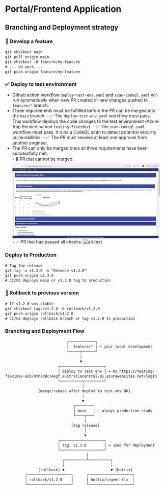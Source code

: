 # Portal/Frontend Application


## Branching and Deployment strategy 

### 🚀 Develop a feature
```
git checkout main
git pull origin main
git checkout -b feature/my-feature
# ... do work ...
git push origin feature/my-feature
```

### ✅ Deploy to test environment
- Github action workflow `deploy-test-env.yaml` and `scan-codeql.yaml` will run automatically when new PR created or new changes pushed to `feature/*` branch.
- Three requirements must be fulfilled before the PR can be merged into the  `main` branch:
      - ✅ The `deploy-test-env.yaml` workflow must pass. This workflow deploys the code changes to the test environment (Azure App Service named `testing-flexidev`).
      - ✅ The `scan-codeql.yaml` workflow must pass. It runs a CodeQL scan to detect potential security vulnerabilities.
      - ✅ The PR must receive at least one approval from another engineer.
- The PR can only be merged once all three requirements have been successfully met.  
      - 🔒 PR that cannot be merged:
      ![alt text](image2.png)
      - ✅ PR that has passed all checks:
      ![alt text](images/image.png)

### Deploy to Production
```
# Tag the release
git tag -a v1.3.0 -m "Release v1.3.0"
git push origin v1.3.0
# CI/CD deploys main or v1.3.0 tag to production
```

### 🔁 Rollback to previous version
```
# If v1.2.0 was stable
git checkout tags/v1.2.0 -b rollback/v1.2.0
git push origin rollback/v1.2.0
# CI/CD deploys rollback branch or tag v1.2.0 to production
```

### Branching and Deployment Flow
```
                            ┌────────────┐
                            │  feature/* │ ← your local development
                            └─────┬──────┘
                                  │
                                  ▼
                        ┌────────────────────┐
                        │ deploy to test env │ ← Az https://testing-flexidev-a5b7bthsd8c7ekgf.australiacentral-01.azurewebsites.net/login
                        └──────────┬─────────┘
                                   │
               [merge/rebase after deploy to test env OK]
                                   │
                                   ▼
                               ┌────────┐
                               │ main   │ ← always production-ready
                               └────┬───┘
                                    │
                              [tag release]
                                    │
                                    ▼
                        ┌────────────────────┐
                        │ tag: v1.3.0        │ ← used for deployment
                        └────────────────────┘
                                     │
                          ┌──────────┴──────────┐
                          │                     │
               [rollback] ▼                     ▼ [hotfix]
         ┌────────────────────┐      ┌────────────────────┐
         │ rollback/v1.2.0    │      │ hotfix/urgent-fix  │
         └────────────────────┘      └────────────────────┘
```
